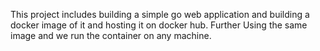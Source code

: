 This project includes building a simple go web application and building a docker image of it and hosting it on docker hub. Further Using the same image and we run the container on any machine.

